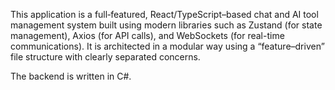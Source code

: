 ﻿This application is a full‐featured, React/TypeScript–based chat and AI tool management system built using modern libraries such as Zustand (for state management), Axios (for API calls), and WebSockets (for real-time communications). 
It is architected in a modular way using a “feature–driven” file structure with clearly separated concerns.

The backend is written in C#.